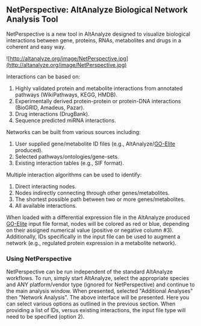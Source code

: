 ## NetPerspective: AltAnalyze Biological Network Analysis Tool ##

NetPerspective is a new tool in AltAnalyze designed to visualize biological interactions between gene, proteins, RNAs, metabolites and drugs in a coherent and easy way.

![http://altanalyze.org/image/NetPerspective.jpg](http://altanalyze.org/image/NetPerspective.jpg)

Interactions can be based on:
  1. Highly validated protein and metabolite interactions from annotated pathways (WikiPathways, KEGG, HMDB).
  1. Experimentally derived protein-protein or protein-DNA interactions (BioGRID, Amadeus, Pazar).
  1. Drug interactions (DrugBank).
  1. Sequence predicted miRNA interactions.

Networks can be built from various sources including:
  1. User supplied gene/metabolite ID files (e.g., AltAnalyze/[GO-Elite](GOElite.md) produced).
  1. Selected pathways/ontologies/gene-sets.
  1. Existing interaction tables (e.g., SIF format).

Multiple interaction algorithms can be used to identify:
  1. Direct interacting nodes.
  1. Nodes indirectly connecting through other genes/metabolites.
  1. The shortest possible path between two or more genes/metabolites.
  1. All available interactions.

When loaded with a differential expression file in the AltAnalyze produced [GO-Elite](GOElite.md) input file format, nodes will be colored as red or blue, depending on their assigned numerical value (positive or negative column #3). Additionally, IDs specifically in the input file can be used to augment a network (e.g., regulated protein expression in a metabolite network).

### Using NetPerspective ###

NetPerspective can be run independent of the standard AltAnalyze workflows. To run, simply start AltAnalyze, select the appropriate species and ANY platform/vendor type (ignored for NetPerspective) and continue to the main analysis window. When presented, selected "Additional Analyses" then "Network Analysis". The above interface will be presented. Here you can select various options as outlined in the previous section. When providing a list of IDs, versus existing interactions, the input file type will need to be specified (option 2).